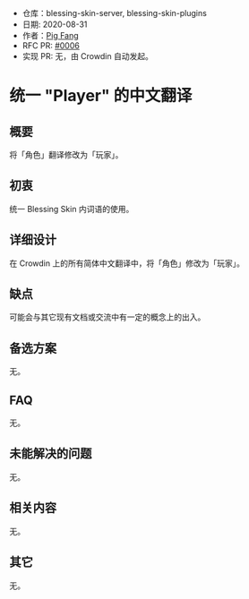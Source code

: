 - 仓库：blessing-skin-server, blessing-skin-plugins
- 日期: 2020-08-31
- 作者：[Pig Fang](https://github.com/g-plane)
- RFC PR: [#0006](https://github.com/bs-community/rfcs/pull/6)
- 实现 PR: 无，由 Crowdin 自动发起。

# 统一 "Player" 的中文翻译

## 概要

将「角色」翻译修改为「玩家」。

## 初衷

统一 Blessing Skin 内词语的使用。

## 详细设计

在 Crowdin 上的所有简体中文翻译中，将「角色」修改为「玩家」。

## 缺点

可能会与其它现有文档或交流中有一定的概念上的出入。

## 备选方案

无。

## FAQ

无。

## 未能解决的问题

无。

## 相关内容

无。

## 其它

无。